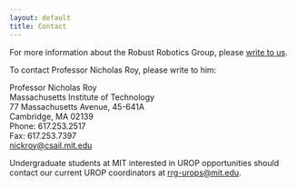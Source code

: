 ```yaml
---
layout: default
title: Contact
---
```

For more information about the Robust Robotics Group, please [write to us](mailto:rrg@mit.edu).

To contact Professor Nicholas Roy, please write to him:

Professor Nicholas Roy\
Massachusetts Institute of Technology\
77 Massachusetts Avenue, 45-641A\
Cambridge, MA 02139\
Phone: 617.253.2517\
Fax: 617.253.7397\
[nickroy@csail.mit.edu](mailto:nickroy@csail.mit.edu)

Undergraduate students at MIT interested in UROP opportunities should contact our current UROP coordinators at [rrg-urops@mit.edu](mailto:rrg-urops@mit.edu).
